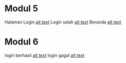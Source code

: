 # Modul 5

Halaman Login
[alt text](https://github.com/dhani1711/praktikum3/blob/master/ss-modul5/index.png?raw=true)
Login salah
[alt text](https://github.com/dhani1711/praktikum3/blob/master/ss-modul5/salah.png?raw=true)
Beranda
[alt text](https://github.com/dhani1711/praktikum3/blob/master/ss-modul5/beranda.png?raw=true)

# Modul 6

login berhasil
[alt text](https://github.com/dhani1711/praktikum3/blob/master/php-modul6/ss/berhasil.png?raw=true)
login gagal
[alt text](https://github.com/dhani1711/praktikum3/blob/master/php-modul6/ss/salah.png?raw=true)
